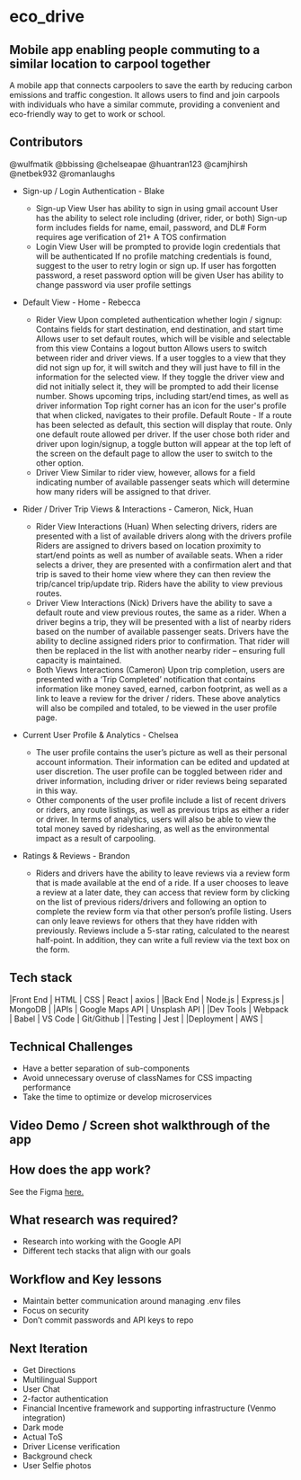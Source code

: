 # eco_drive
## Mobile app enabling people commuting to a similar location to carpool together
A mobile app that connects carpoolers to save the earth by reducing carbon emissions and traffic congestion. It allows users to find and join carpools with individuals who have a similar commute, providing a convenient and eco-friendly way to get to work or school.

## Contributors
@wulfmatik
@bbissing
@chelseapae
@huantran123
@camjhirsh
@netbek932
@romanlaughs

* Sign-up / Login Authentication - Blake
  - Sign-up View
User has ability to sign in using gmail account
User has the ability to select role including (driver, rider, or both)
Sign-up form includes fields for name, email, password, and DL#
Form requires age verification of 21+
A TOS confirmation
  - Login View
User will be prompted to provide login credentials that will be authenticated
If no profile matching credentials is found, suggest to the user to retry login or sign up.
If user has forgotten password, a reset password option will be given
User has ability to change password via user profile settings

* Default View - Home - Rebecca
  - Rider View
Upon completed authentication whether login / signup:
Contains fields for start destination, end destination, and start time
Allows user to set default routes, which will be visible and selectable from this view
Contains a logout button
Allows users to switch between rider and driver views. If a user toggles to a view that they did not sign up for, it will switch and they will just have to fill in the information for the selected view. If they toggle the driver view and did not initially select it, they will be prompted to add their license number. 
Shows upcoming trips, including start/end times, as well as driver information
Top right corner has an icon for the user's profile that when clicked, navigates to their profile.
Default Route - If a route has been selected as default, this section will display that route. Only one default route allowed per driver.
If the user chose both rider and driver upon login/signup, a toggle button will appear at the top left of the screen on the default page to allow the user to switch to the other option.
  - Driver View
Similar to rider view, however, allows for a field indicating number of available passenger seats which will determine how many riders will be assigned to that driver.
* Rider / Driver Trip Views & Interactions - Cameron, Nick, Huan
  - Rider View Interactions (Huan)
When selecting drivers, riders are presented with a list of available drivers along with the drivers profile
Riders are assigned to drivers based on location proximity to start/end points as well as number of available seats.
When a rider selects a driver, they are presented with a confirmation alert and that trip is saved to their home view where they can then review the trip/cancel trip/update trip.
Riders have the ability to view previous routes.
  - Driver View Interactions (Nick)
Drivers have the ability to save a default route and view previous routes, the same as a rider.
When a driver begins a trip, they will be presented with a list of nearby riders based on the number of available passenger seats. 
Drivers have the ability to decline assigned riders prior to confirmation. That rider will then be replaced in the list with another nearby rider – ensuring full capacity is maintained.
  - Both Views Interactions  (Cameron)
Upon trip completion, users are presented with a ‘Trip Completed’ notification that contains information like money saved, earned, carbon footprint, as well as a link to leave a review for the driver / riders.
These above analytics will also be compiled and totaled, to be viewed in the user profile page.
* Current User Profile & Analytics - Chelsea
  - The user profile contains the user’s picture as well as their personal account information. Their information can be edited and updated at user discretion. The user profile can be toggled between rider and driver information, including driver or rider reviews being separated in this way.
  - Other components of the user profile include a list of recent drivers or riders, any route listings, as well as previous trips as either a rider or driver. In terms of analytics, users will also be able to view the total money saved by ridesharing, as well as the environmental impact as a result of carpooling. 
* Ratings & Reviews - Brandon
  - Riders and drivers have the ability to leave reviews via a review form that is made available at the end of a ride.
If a user chooses to leave a review at a later date, they can access that review form by clicking on the list of previous riders/drivers and following an option to complete the review form via that other person’s profile listing.
Users can only leave reviews for others that they have ridden with previously. 
Reviews include a 5-star rating, calculated to the nearest half-point. In addition, they can write a full review via the text box on the form.

## Tech stack
|Front End | HTML | CSS | React | axios |
|Back End | Node.js | Express.js | MongoDB |
|APIs | Google Maps API | Unsplash API |
|Dev Tools | Webpack | Babel | VS Code | Git/Github |
|Testing | Jest |
|Deployment | AWS |

## Technical Challenges
*  Have a better separation of sub-components
*  Avoid unnecessary overuse of classNames for CSS impacting performance
*  Take the time to optimize or develop microservices

## Video Demo / Screen shot walkthrough of the app


## How does the app work?
See the Figma [here.](https://www.figma.com/proto/HEWbDkuO29mAwlEXWmwR8c/EcoDrive?page-id=0%3A1&node-id=3%3A7&viewport=-1612%2C346%2C1.03&scaling=scale-down&starting-point-node-id=3%3A7)

## What research was required?
* Research into working with the Google API
* Different tech stacks that align with our goals

## Workflow and Key lessons
* Maintain better communication around managing .env files
* Focus on security
* Don’t commit passwords and API keys to repo

## Next Iteration
- Get Directions
- Multilingual Support
- User Chat
- 2-factor authentication
- Financial Incentive framework and supporting infrastructure (Venmo integration)
- Dark mode
- Actual ToS
- Driver License verification
- Background check
- User Selfie photos

